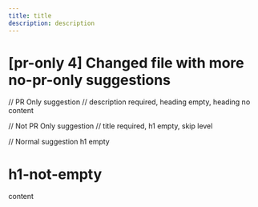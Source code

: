 ```yaml
---
title: title
description: description
---
```

# [pr-only 4] Changed file with more no-pr-only suggestions

// PR Only suggestion
// description required, heading empty, heading no content

// Not PR Only suggestion
// title required, h1 empty, skip level

// Normal suggestion h1 empty
# h1-not-empty

content
